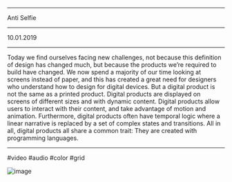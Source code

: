 ----------------
Anti Selfie

-----------------
10.01.2019

----------------
Today we find ourselves facing new challenges, not because this definition of design has changed much, but because the products we’re required to build have changed. We now spend a majority of our time looking at screens instead of paper, and this has created a great need for designers who understand how to design for digital devices. But a digital product is not the same as a printed product. Digital products are displayed on screens of different sizes and with dynamic content. Digital products allow users to interact with their content, and take advantage of motion and animation. Furthermore, digital products often have temporal logic where a linear narrative is replaced by a set of complex states and transitions. All in all, digital products all share a common trait: They are created with programming languages.-----------------
#video #audio #color #grid

![image](AntiSelfie.png)
